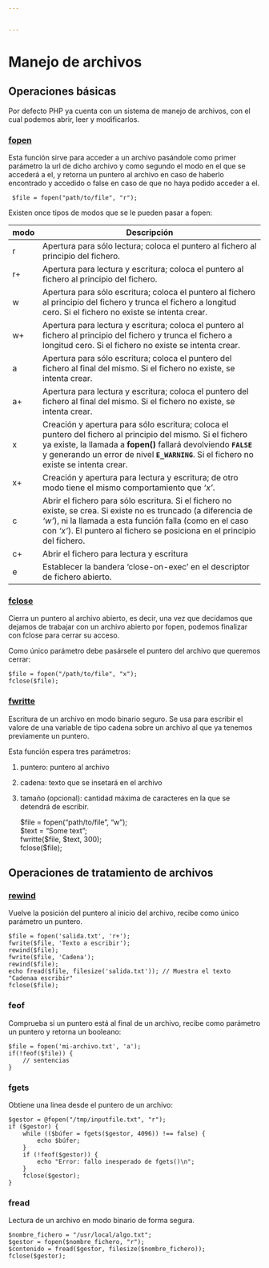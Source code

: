 ```yaml
---


---
```


<h1 id="manejo-de-archivos">Manejo de archivos</h1>
<h2 id="operaciones-básicas">Operaciones básicas</h2>
<p>Por defecto PHP ya cuenta con un sistema de manejo de archivos, con el cual podemos abrir, leer y modificarlos.</p>
<h3 id="fopen"><a href="http://php.net/manual/es/function.fopen.php">fopen</a></h3>
<p>Esta función sirve para acceder a un archivo pasándole como primer parámetro la url de dicho archivo y como segundo el modo en el que se accederá a el, y retorna un puntero al archivo en caso de haberlo encontrado y accedido o false en caso de que no haya podido acceder a el.</p>
<pre><code>	$file = fopen("path/to/file", "r");
</code></pre>
<p>Existen once tipos de modos que se le pueden pasar a fopen:</p>

<table>
<thead>
<tr>
<th>modo</th>
<th>Descripción</th>
</tr>
</thead>
<tbody>
<tr>
<td>r</td>
<td>Apertura para sólo lectura; coloca el puntero al fichero al principio del fichero.</td>
</tr>
<tr>
<td>r+</td>
<td>Apertura para lectura y escritura; coloca el puntero al fichero al principio del fichero.</td>
</tr>
<tr>
<td>w</td>
<td>Apertura para sólo escritura; coloca el puntero al fichero al principio del fichero y trunca el fichero a longitud cero. Si el fichero no existe se intenta crear.</td>
</tr>
<tr>
<td>w+</td>
<td>Apertura para lectura y escritura; coloca el puntero al fichero al principio del fichero y trunca el fichero a longitud cero. Si el fichero no existe se intenta crear.</td>
</tr>
<tr>
<td>a</td>
<td>Apertura para sólo escritura; coloca el puntero del fichero al final del mismo. Si el fichero no existe, se intenta crear.</td>
</tr>
<tr>
<td>a+</td>
<td>Apertura para lectura y escritura; coloca el puntero del fichero al final del mismo. Si el fichero no existe, se intenta crear.</td>
</tr>
<tr>
<td>x</td>
<td>Creación y apertura para sólo escritura; coloca el puntero del fichero al principio del mismo. Si el fichero ya existe, la llamada a <strong>fopen()</strong> fallará devolviendo <strong><code>FALSE</code></strong> y generando un error de nivel <strong><code>E_WARNING</code></strong>. Si el fichero no existe se intenta crear.</td>
</tr>
<tr>
<td>x+</td>
<td>Creación y apertura para lectura y escritura; de otro modo tiene el mismo comportamiento que <em>‘x’</em>.</td>
</tr>
<tr>
<td>c</td>
<td>Abrir el fichero para sólo escritura. Si el fichero no existe, se crea. Si existe no es truncado (a diferencia de <em>‘w’</em>), ni la llamada a esta función falla (como en el caso con <em>‘x’</em>). El puntero al fichero se posiciona en el principio del fichero.</td>
</tr>
<tr>
<td>c+</td>
<td>Abrir el fichero para lectura y escritura</td>
</tr>
<tr>
<td>e</td>
<td>Establecer la bandera ‘close-on-exec’ en el descriptor de fichero abierto.</td>
</tr>
</tbody>
</table><h3 id="fclose"><a href="http://php.net/manual/es/function.fclose.php">fclose</a></h3>
<p>Cierra un puntero al archivo abierto, es decir, una vez que decidamos que dejamos de trabajar con un archivo abierto por fopen, podemos finalizar con fclose para cerrar su acceso.</p>
<p>Como único parámetro debe pasársele el puntero del archivo que queremos cerrar:</p>
<pre><code>$file = fopen("/path/to/file", "x");
fclose($file);
</code></pre>
<h3 id="fwritte"><a href="http://php.net/manual/es/function.fwrite.php">fwritte</a></h3>
<p>Escritura de un archivo en modo binario seguro. Se usa para escribir el valore de una variable de tipo cadena sobre un archivo al que ya tenemos previamente un puntero.</p>
<p>Esta función espera tres parámetros:</p>
<ol>
<li>
<p>puntero: puntero al archivo</p>
</li>
<li>
<p>cadena: texto que se insetará en el archivo</p>
</li>
<li>
<p>tamaño (opcional): cantidad máxima de caracteres en la que se detendrá de escribir.</p>
<p>$file = fopen(“path/to/file”, “w”);<br>
$text = “Some text”;<br>
fwritte($file, $text, 300);<br>
fclose($file);</p>
</li>
</ol>
<h2 id="operaciones-de-tratamiento-de-archivos">Operaciones de tratamiento de archivos</h2>
<h3 id="rewind"><a href="http://php.net/manual/es/function.rewind.php">rewind</a></h3>
<p>Vuelve la posición del puntero al inicio del archivo, recibe como único parámetro un puntero.</p>
<pre><code>$file = fopen('salida.txt', 'r+');
fwrite($file, 'Texto a escribir');
rewind($file);
fwrite($file, 'Cadena');
rewind($file);
echo fread($file, filesize('salida.txt')); // Muestra el texto "Cadenaa escribir"
fclose($file);
</code></pre>
<h3 id="feof">feof</h3>
<p>Comprueba si un puntero está al final de un archivo, recibe como parámetro un puntero y retorna un booleano:</p>
<pre><code>$file = fopen('mi-archivo.txt', 'a');
if(!feof($file)) {
	// sentencias
}
</code></pre>
<h3 id="fgets">fgets</h3>
<p>Obtiene una linea desde el puntero de un archivo:</p>
<pre><code>$gestor = @fopen("/tmp/inputfile.txt", "r");  
if ($gestor) {  
	while (($búfer = fgets($gestor, 4096)) !== false) {  
		echo $búfer;  
	}
	if (!feof($gestor)) {  
		echo "Error: fallo inesperado de fgets()\n";  
	}
	fclose($gestor);  
}
</code></pre>
<h3 id="fread">fread</h3>
<p>Lectura de un archivo en modo binario de forma segura.</p>
<pre><code>$nombre_fichero = "/usr/local/algo.txt";  
$gestor = fopen($nombre_fichero, "r");  
$contenido = fread($gestor, filesize($nombre_fichero));  
fclose($gestor);
</code></pre>

